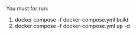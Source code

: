 You must for run:
1. docker compose -f docker-compose.yml build
2. docker compose -f docker-compose.yml up -d
